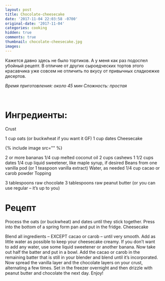 ```yaml
---
layout: post
title: Chocolate-cheesecake
date: '2017-11-04 22:03:58 -0700'
original-date: '2017-11-04'
categories: cooking
hidden: true
comments: true
thumbnail: chocolate-cheesecake.jpg
images:
---
```


Кажется давно здесь не было тортиков. А у меня как раз подоспел убойный рецепт. В отличие от других сыроедческих тортов этого красавчика уже совсем не отличить по вкусу от привычных сладкоежке десертов.

*Время приготовления: около 45 мин*
*Сложность: простая*



<!--separate--> 


# **Ингредиенты:**
<!-- {% include image src="" %}
{% include image src="" %} -->
Crust

1 cup oats (or buckwheat if you want it GF)
1 cup dates
Cheesecake

{% include image src="" %}

2 or more bananas
1/4 cup melted coconut oil
2 cups cashews
1 1/2 cups dates
1/4 cup liquid sweetener, like maple syrup, if desired
Beans from one vanilla pod (or 1 teaspoon vanilla extract)
Water, as needed
1/4 cup cacao or carob powder
Topping

3 tablespoons raw chocolate
3 tablespoons raw peanut butter (or you can use regular – it’s up to you)

# **Рецепт**


Process the oats (or buckwheat) and dates until they stick together.
Press into the bottom of a spring form pan and put in the fridge.
Cheesecake

Blend all ingredients – EXCEPT cacao or carob – until very smooth.
Add as little water as possible to keep your cheesecake creamy.
If you don’t want to add any water, use some liquid sweetener or another banana.
Now take out half the batter and put in a bowl.
Add the cacao or carob in the remaining batter that is still in your blender and blend until it’s incorporated.
Now spread the vanilla layer and the chocolate layers on your crust, alternating a few times.
Set in the freezer overnight and then drizzle with peanut butter and chocolate the next day. Enjoy!